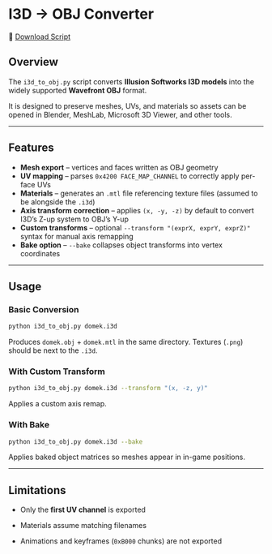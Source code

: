 # I3D → OBJ Converter

📂 [Download Script](../tools/i3d_to_obj.py)

## Overview
The `i3d_to_obj.py` script converts **Illusion Softworks I3D models** into the widely supported **Wavefront OBJ** format.  

It is designed to preserve meshes, UVs, and materials so assets can be opened in Blender, MeshLab, Microsoft 3D Viewer, and other tools.

---

## Features
- **Mesh export** – vertices and faces written as OBJ geometry  
- **UV mapping** – parses `0x4200 FACE_MAP_CHANNEL` to correctly apply per-face UVs  
- **Materials** – generates an `.mtl` file referencing texture files (assumed to be alongside the `.i3d`)  
- **Axis transform correction** – applies `(x, -y, -z)` by default to convert I3D’s Z-up system to OBJ’s Y-up  
- **Custom transforms** – optional `--transform "(exprX, exprY, exprZ)"` syntax for manual axis remapping  
- **Bake option** – `--bake` collapses object transforms into vertex coordinates  

---

## Usage
### Basic Conversion
```bash
python i3d_to_obj.py domek.i3d
```
Produces `domek.obj` + `domek.mtl` in the same directory. Textures (`.png`) should be next to the `.i3d`.

### With Custom Transform
```bash
python i3d_to_obj.py domek.i3d --transform "(x, -z, y)"
```
Applies a custom axis remap.

### With Bake
```bash
python i3d_to_obj.py domek.i3d --bake
```
Applies baked object matrices so meshes appear in in-game positions.

---

## Limitations
- Only the **first UV channel** is exported  
- Materials assume matching filenames  

- Animations and keyframes (`0xB000` chunks) are not exported


